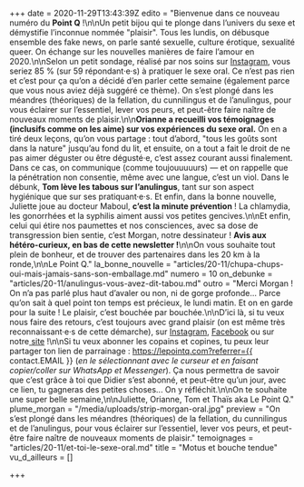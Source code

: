 +++
date = 2020-11-29T13:43:39Z
edito = "Bienvenue dans ce nouveau numéro du **Point Q**&nbsp;!\n\nUn petit bijou qui te plonge dans l’univers du sexe et démystifie l’inconnue nommée \"plaisir\". Tous les lundis, on débusque ensemble des fake news, on parle santé sexuelle, culture érotique, sexualité queer. On échange sur les nouvelles manières de faire l’amour en 2020.\n\nSelon un petit sondage, réalisé par nos soins sur [Instagram](https://www.instagram.com/lepoint.q/), vous seriez 85&nbsp;% (sur 59 répondant·e·s) à pratiquer le sexe oral. Ce n’est pas rien et c’est pour ça qu’on a décidé d’en parler cette semaine (également parce que vous nous aviez déjà suggéré ce thème). On s’est plongé dans les méandres (théoriques) de la fellation, du cunnilingus et de l’anulingus, pour vous éclairer sur l’essentiel, lever vos peurs, et peut-être faire naître de nouveaux moments de plaisir.\n\n**Orianne a recueilli vos témoignages (inclusifs comme on les aime) sur vos expériences du sexe oral.** On en a tiré deux leçons, qu’on vous partage&nbsp;: tout d’abord, \"tous les goûts sont dans la nature\" jusqu’au fond du lit, et ensuite, on a tout a fait le droit de ne pas aimer déguster ou être dégusté·e, c’est assez courant aussi finalement. Dans ce cas, on communique (comme toujouuuuurs) — et on rappelle que la pénétration non consentie, même avec une langue, c’est un viol. Dans le débunk, **Tom lève les tabous sur l’anulingus**, tant sur son aspect hygiénique que sur ses pratiquant·e·s. Et enfin, dans la bonne nouvelle, Juliette joue au docteur Maboul, **c’est la minute prévention**&nbsp;! La chlamydia, les gonorrhées et la syphilis aiment aussi vos petites gencives.\n\nEt enfin, celui qui étire nos paumettes et nos consciences, avec sa dose de transgression bien sentie, c’est Morgan, notre dessinateur&nbsp;! **Avis aux hétéro-curieux, en bas de cette newsletter&nbsp;!**\n\nOn vous souhaite tout plein de bonheur, et de trouver des partenaires dans les 20 km à la ronde,\n\nLe Point Q."
la_bonne_nouvelle = "articles/20-11/chupa-chups-oui-mais-jamais-sans-son-emballage.md"
numero = 10
on_debunke = "articles/20-11/anulingus-vous-avez-dit-tabou.md"
outro = "Merci Morgan&nbsp;! On n’a pas parlé plus haut d’avaler ou non, ni de gorge profonde... Parce qu’on sait à quel point ton temps est précieux, le lundi matin. Et on en garde pour la suite&nbsp;! Le plaisir, c’est bouchée par bouchée.\n\nD’ici là, si tu veux nous faire des retours, c’est toujours avec grand plaisir (on est même très reconnaissant·e·s de cette démarche), sur [Instagram](https://www.instagram.com/lepoint.q/), [Facebook]( \"https://www.facebook.com/lepointq.news\") ou sur notre[ site](https://lepointq.com)&nbsp;!\n\nSi tu veux abonner les copains et copines, tu peux leur partager ton lien de parrainage&nbsp;: https://lepointq.com?referrer={{ contact.EMAIL }} (_en le sélectionnant avec le curseur et en faisant copier/coller sur WhatsApp et Messenger_). Ça nous permettra de savoir que c’est grâce à toi que Didier s’est abonné, et peut-être qu’un jour, avec ce lien, tu gagneras des petites choses... On y réfléchit.\n\nOn te souhaite une super belle semaine,\n\nJuliette, Orianne, Tom et Thaïs aka Le Point Q."
plume_morgan = "/media/uploads/strip-morgan-oral.jpg"
preview = "On s’est plongé dans les méandres (théoriques) de la fellation, du cunnilingus et de l’anulingus, pour vous éclairer sur l’essentiel, lever vos peurs, et peut-être faire naître de nouveaux moments de plaisir."
temoignages = "articles/20-11/et-toi-le-sexe-oral.md"
title = "Motus et bouche tendue"
vu_d_ailleurs = []

+++
